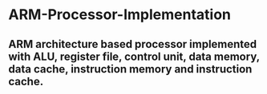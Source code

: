# ARM-Processor-Implementation
## ARM architecture based processor implemented with ALU, register file, control unit, data memory, data cache, instruction memory and instruction cache.
